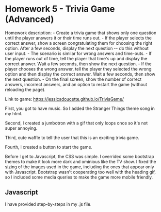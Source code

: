 <h1>Homework 5 - Trivia Game (Advanced)</h1>
Homework description: 
- Create a trivia game that shows only one question until the player answers it or their time runs out.
- If the player selects the correct answer, show a screen congratulating them for choosing the right option. After a few seconds, display the next question -- do this without user input.
- The scenario is similar for wrong answers and time-outs.
- If the player runs out of time, tell the player that time's up and display the correct answer. Wait a few seconds, then show the next question.
- If the player chooses the wrong answer, tell the player they selected the wrong option and then display the correct answer. Wait a few seconds, then show the next question.
- On the final screen, show the number of correct answers, incorrect answers, and an option to restart the game (without reloading the page).

Link to game: https://jessicadoucette.github.io/TriviaGame/

First, you got to have music. So I added the Stranger Things theme song in my html. 

Second, I created a jumbotron with a gif that only loops once so it's not super annoying.

Third, cute waffle to tell the user that this is an exciting trivia game.

Fourth, I created a button to start the game. 

Before I get to Javascript, the CSS was simple. I overrided some bootstrap themes to make it look more dark and ominious like the TV show. I fixed the sizing of the images used in the game, including the ones that appear only with Javascript. Bootstrap wasn't cooperating too well with the heading gif, so I included some media queries to make the game more mobile friendly. 

<h2>Javascript</h2>
I have provided step-by-steps in my .js file. 
